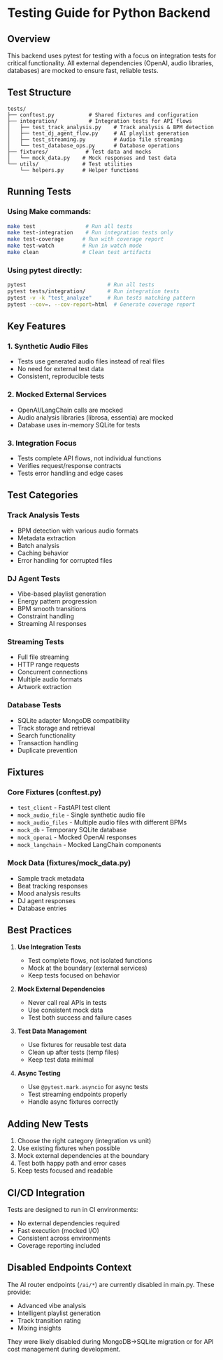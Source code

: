 # Testing Guide for Python Backend

## Overview

This backend uses pytest for testing with a focus on integration tests for critical functionality. All external dependencies (OpenAI, audio libraries, databases) are mocked to ensure fast, reliable tests.

## Test Structure

```
tests/
├── conftest.py           # Shared fixtures and configuration
├── integration/          # Integration tests for API flows
│   ├── test_track_analysis.py    # Track analysis & BPM detection
│   ├── test_dj_agent_flow.py     # AI playlist generation
│   ├── test_streaming.py         # Audio file streaming
│   └── test_database_ops.py      # Database operations
├── fixtures/            # Test data and mocks
│   └── mock_data.py    # Mock responses and test data
└── utils/              # Test utilities
    └── helpers.py      # Helper functions
```

## Running Tests

### Using Make commands:
```bash
make test                # Run all tests
make test-integration    # Run integration tests only
make test-coverage      # Run with coverage report
make test-watch         # Run in watch mode
make clean              # Clean test artifacts
```

### Using pytest directly:
```bash
pytest                          # Run all tests
pytest tests/integration/       # Run integration tests
pytest -v -k "test_analyze"     # Run tests matching pattern
pytest --cov=. --cov-report=html  # Generate coverage report
```

## Key Features

### 1. **Synthetic Audio Files**
- Tests use generated audio files instead of real files
- No need for external test data
- Consistent, reproducible tests

### 2. **Mocked External Services**
- OpenAI/LangChain calls are mocked
- Audio analysis libraries (librosa, essentia) are mocked
- Database uses in-memory SQLite for tests

### 3. **Integration Focus**
- Tests complete API flows, not individual functions
- Verifies request/response contracts
- Tests error handling and edge cases

## Test Categories

### Track Analysis Tests
- BPM detection with various audio formats
- Metadata extraction
- Batch analysis
- Caching behavior
- Error handling for corrupted files

### DJ Agent Tests
- Vibe-based playlist generation
- Energy pattern progression
- BPM smooth transitions
- Constraint handling
- Streaming AI responses

### Streaming Tests
- Full file streaming
- HTTP range requests
- Concurrent connections
- Multiple audio formats
- Artwork extraction

### Database Tests
- SQLite adapter MongoDB compatibility
- Track storage and retrieval
- Search functionality
- Transaction handling
- Duplicate prevention

## Fixtures

### Core Fixtures (conftest.py)
- `test_client` - FastAPI test client
- `mock_audio_file` - Single synthetic audio file
- `mock_audio_files` - Multiple audio files with different BPMs
- `mock_db` - Temporary SQLite database
- `mock_openai` - Mocked OpenAI responses
- `mock_langchain` - Mocked LangChain components

### Mock Data (fixtures/mock_data.py)
- Sample track metadata
- Beat tracking responses
- Mood analysis results
- DJ agent responses
- Database entries

## Best Practices

1. **Use Integration Tests**
   - Test complete flows, not isolated functions
   - Mock at the boundary (external services)
   - Keep tests focused on behavior

2. **Mock External Dependencies**
   - Never call real APIs in tests
   - Use consistent mock data
   - Test both success and failure cases

3. **Test Data Management**
   - Use fixtures for reusable test data
   - Clean up after tests (temp files)
   - Keep test data minimal

4. **Async Testing**
   - Use `@pytest.mark.asyncio` for async tests
   - Test streaming endpoints properly
   - Handle async fixtures correctly

## Adding New Tests

1. Choose the right category (integration vs unit)
2. Use existing fixtures when possible
3. Mock external dependencies at the boundary
4. Test both happy path and error cases
5. Keep tests focused and readable

## CI/CD Integration

Tests are designed to run in CI environments:
- No external dependencies required
- Fast execution (mocked I/O)
- Consistent across environments
- Coverage reporting included

## Disabled Endpoints Context

The AI router endpoints (`/ai/*`) are currently disabled in main.py. These provide:
- Advanced vibe analysis
- Intelligent playlist generation
- Track transition rating
- Mixing insights

They were likely disabled during MongoDB→SQLite migration or for API cost management during development.
